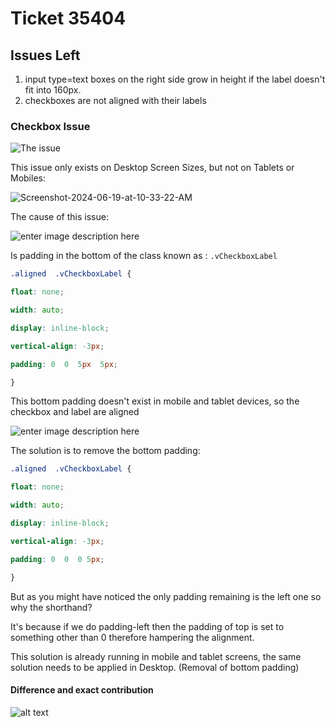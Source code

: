 # Ticket 35404

## Issues Left

 1. input type=text boxes on the right side grow in height if the label doesn't fit into 160px.
 2. checkboxes are not aligned with their labels

### Checkbox Issue 

![The issue](https://i.ibb.co/4R4ys2J/Screenshot-2024-06-19-at-10-06-49-AM.png)

This issue only exists on Desktop Screen Sizes, but not on Tablets or Mobiles:

![Screenshot-2024-06-19-at-10-33-22-AM](https://i.ibb.co/nr74cVr/Screenshot-2024-06-19-at-10-33-22-AM.png)

The cause of this issue:

![enter image description here](https://i.ibb.co/GdSQbJS/Screenshot-2024-06-19-at-10-08-15-AM.png)

Is padding in the bottom of the class known as : `.vCheckboxLabel`

```css
.aligned  .vCheckboxLabel {

float: none;

width: auto;

display: inline-block;

vertical-align: -3px;

padding: 0  0  5px  5px;

}
```
This bottom padding doesn't exist in mobile and tablet devices, so the checkbox and label are aligned

![enter image description here](https://i.ibb.co/Bf8jGmZ/Screenshot-2024-06-19-at-10-08-44-AM.png)

The solution is to remove the bottom padding:
```css
.aligned  .vCheckboxLabel {

float: none;

width: auto;

display: inline-block;

vertical-align: -3px;

padding: 0  0  0 5px;

}
```

But as you might have noticed the only padding remaining is the left one so why the shorthand?

It's because if we do padding-left then the padding of top is set to something other than 0 therefore hampering the alignment.

This solution is already running in mobile and tablet screens, the same solution needs to be applied in Desktop. (Removal of bottom padding)

#### Difference and exact contribution

![alt text](https://i.ibb.co/Q67Mf6H/Screenshot-2024-06-19-at-10-37-30-AM.png)